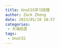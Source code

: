 ```yaml
---
title: UnoCSS学习梳理
author: Zack Zheng
date: 2023/05/10 18:57
categories:
 - 大海拾遗
tags:
 - UnoCSS
---
```



<simple-img src="https://gitee.com/zackzhengxy/picGallery/raw/main/imgs/UnoCSS学习梳理.png" />
